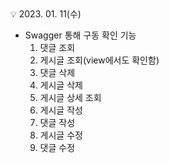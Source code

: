 <aside>
💡 2023. 01. 11(수)

</aside>

- Swagger 통해 구동 확인 기능
    1. 댓글 조회
    2. 게시글 조회(view에서도 확인함)
    3. 댓글 삭제
    4. 게시글 삭제
    5. 게시글 상세 조회
    6. 게시글 작성
    7. 댓글 작성
    8. 게시글 수정
    9. 댓글 수정